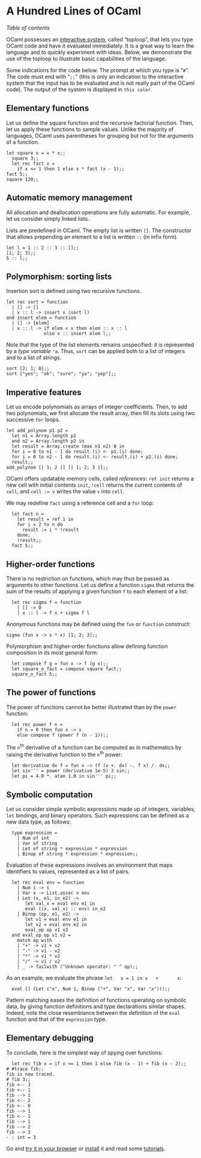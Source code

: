 A Hundred Lines of OCaml
========================

*Table of contents*

OCaml possesses an [interactive system](description.html#interactive),
called “toploop”, that lets you type OCaml code and have it evaluated
immediately. It is a great way to learn the language and to quickly
experiment with ideas. Below, we demonstrate the use of the toploop to
illustrate basic capabilities of the language.

Some indications for the code below. The prompt at which you type is
“`#`”. The code must end with “`;;`” (this is only an indication to the
interactive system that the input has to be evaluated and is not really
part of the OCaml code). The output of the system is displayed in
`this color`.

Elementary functions
--------------------

Let us define the square function and the recursive factorial function.
Then, let us apply these functions to sample values. Unlike the majority
of languages, OCaml uses parentheses for grouping but not for the
arguments of a function.

    let square x = x * x;;
      square 3;;
      let rec fact x =
        if x <= 1 then 1 else x * fact (x - 1);;
    fact 5;;
    square 120;;

Automatic memory management
---------------------------

All allocation and deallocation operations are fully automatic. For
example, let us consider simply linked lists.

Lists are predefined in OCaml. The empty list is written `[]`. The
constructor that allows prepending an element to a list is written `::`
(in infix form).

    let l = 1 :: 2 :: 3 :: [];;
    [1; 2; 3];;
    5 :: l;;

Polymorphism: sorting lists
---------------------------

Insertion sort is defined using two recursive functions.

    let rec sort = function
      | [] -> []
      | x :: l -> insert x (sort l)
    and insert elem = function
      | [] -> [elem]
      | x :: l -> if elem < x then elem :: x :: l
                  else x :: insert elem l;;

Note that the type of the list elements remains unspecified: it is
represented by a *type variable* `'a`. Thus, `sort` can be applied both
to a list of integers and to a list of strings.

    sort [2; 1; 0];;
    sort ["yes"; "ok"; "sure"; "ya"; "yep"];;

Imperative features
-------------------

Let us encode polynomials as arrays of integer coefficients. Then, to
add two polynomials, we first allocate the result array, then fill its
slots using two successive `for` loops.

    let add_polynom p1 p2 =
      let n1 = Array.length p1
      and n2 = Array.length p2 in
      let result = Array.create (max n1 n2) 0 in
      for i = 0 to n1 - 1 do result.(i) <- p1.(i) done;
      for i = 0 to n2 - 1 do result.(i) <- result.(i) + p2.(i) done;
      result;;
    add_polynom [| 1; 2 |] [| 1; 2; 3 |];;

OCaml offers updatable memory cells, called *references*: `ref init`
returns a new cell with initial contents `init`, `!cell` returns the
current contents of `cell`, and `cell := v` writes the value `v` into
`cell`.

We may redefine `fact` using a reference cell and a `for` loop:

      let fact n =
        let result = ref 1 in
        for i = 2 to n do
          result := i * !result
        done;
        !result;;
      fact 5;;

Higher-order functions
----------------------

There is no restriction on functions, which may thus be passed as
arguments to other functions. Let us define a function `sigma` that
returns the sum of the results of applying a given function `f` to each
element of a list:

      let rec sigma f = function
        | [] -> 0
        | x :: l -> f x + sigma f l

Anonymous functions may be defined using the `fun` or `function`
construct:

    sigma (fun x -> x * x) [1; 2; 3];;

Polymorphism and higher-order functions allow defining function
composition in its most general form:

      let compose f g = fun x -> f (g x);;
      let square_o_fact = compose square fact;;
      square_o_fact 5;;

The power of functions
----------------------

The power of functions cannot be better illustrated than by the `power`
function:

      let rec power f n = 
        if n = 0 then fun x -> x 
        else compose f (power f (n - 1));;

The `n`<sup>th</sup> derivative of a function can be computed as in
mathematics by raising the derivative function to the `n`<sup>th</sup>
power:

      let derivative dx f = fun x -> (f (x +. dx) -. f x) /. dx;;
      let sin''' = power (derivative 1e-5) 3 sin;;
      let pi = 4.0 *. atan 1.0 in sin''' pi;;

Symbolic computation
--------------------

Let us consider simple symbolic expressions made up of integers,
variables, `let` bindings, and binary operators. Such expressions can be
defined as a new data type, as follows:

      type expression =
        | Num of int
        | Var of string
        | Let of string * expression * expression
        | Binop of string * expression * expression;;

Evaluation of these expressions involves an environment that maps
identifiers to values, represented as a list of pairs.

      let rec eval env = function
        | Num i -> i
        | Var x -> List.assoc x env
        | Let (x, e1, in_e2) ->
           let val_x = eval env e1 in
           eval ((x, val_x) :: env) in_e2
        | Binop (op, e1, e2) ->
           let v1 = eval env e1 in
           let v2 = eval env e2 in
           eval_op op v1 v2
      and eval_op op v1 v2 =
        match op with
        | "+" -> v1 + v2
        | "-" -> v1 - v2
        | "*" -> v1 * v2
        | "/" -> v1 / v2
        | _ -> failwith ("Unknown operator: " ^ op);;

As an example, we evaluate the phrase `let   x = 1 in x   +       x`:

      eval [] (Let ("x", Num 1, Binop ("+", Var "x", Var "x")));;

Pattern matching eases the definition of functions operating on symbolic
data, by giving function definitions and type declarations similar
shapes. Indeed, note the close resemblance between the definition of the
`eval` function and that of the `expression` type.

Elementary debugging
--------------------

To conclude, here is the simplest way of spying over functions:


      let rec fib x = if x <= 1 then 1 else fib (x - 1) + fib (x - 2);;
    # #trace fib;;
    fib is now traced.
    # fib 3;;
    fib <-- 3
    fib <-- 1
    fib --> 1
    fib <-- 2
    fib <-- 0
    fib --> 1
    fib <-- 1
    fib --> 1
    fib --> 2
    fib --> 3
    - : int = 3

Go and [try it in your browser](http://try.ocamlpro.com/) or
[install](install.html) it and read some [tutorials](tutorials/).
